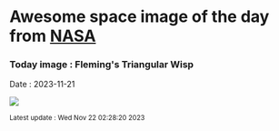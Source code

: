 
# Awesome space image of the day from [NASA](https://api.nasa.gov/)

### Today image : Fleming's Triangular Wisp
Date : 2023-11-21

![](https://apod.nasa.gov/apod/image/2311/FlemingsWisp_Gualco_960.jpg)

<small>Latest update : Wed Nov 22 02:28:20 2023</small>
        